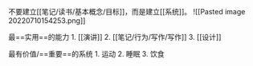 不要建立[[笔记/读书/基本概念/目标]]，而是建立[[系统]]。
![[Pasted image 20220710154253.png]]

最==实用==的能力
	1. [[演讲]]
	2. [[笔记/行为/写作/写作]]
	3. [[设计]]

最有价值/==重要==的系统
	1. 运动
	2. 睡眠
	3. 饮食


